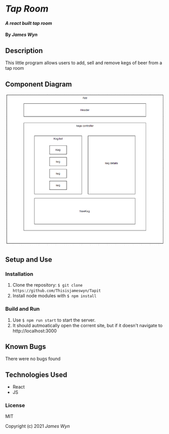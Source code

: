 # _Tap Room_

#### _A react built tap room_

#### By _James Wyn_

## Description
This little program allows users to add, sell and remove kegs of beer from a tap room

## Component Diagram

![Diagram](./Diagram.png)

## Setup and Use

### Installation
1. Clone the repository: `$ git clone https://github.com/Thisisjameswyn/Tapit`
2. Install node modules with `$ npm install`

### Build and Run
1. Use `$ npm run start` to start the server.
2. It should autmoatically open the corrent site, but if it doesn't navigate to http://localhost:3000

## Known Bugs
There were no bugs found

## Technologies Used
* React
* JS

### License

MIT

Copyright (c) 2021 _James Wyn_